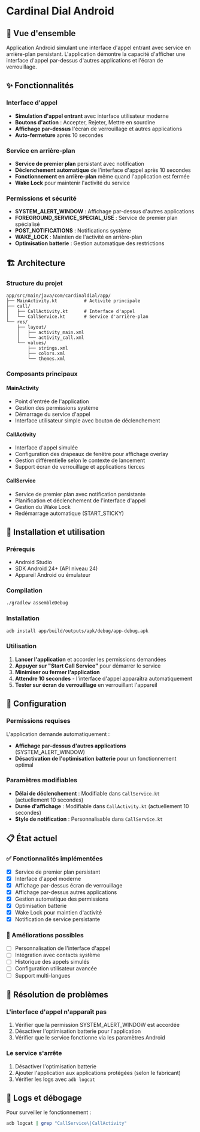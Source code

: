# Cardinal Dial Android

## 📱 Vue d'ensemble

Application Android simulant une interface d'appel entrant avec service en arrière-plan persistant. L'application démontre la capacité d'afficher une interface d'appel par-dessus d'autres applications et l'écran de verrouillage.

## ✨ Fonctionnalités

### Interface d'appel
- **Simulation d'appel entrant** avec interface utilisateur moderne
- **Boutons d'action** : Accepter, Rejeter, Mettre en sourdine
- **Affichage par-dessus** l'écran de verrouillage et autres applications
- **Auto-fermeture** après 10 secondes

### Service en arrière-plan
- **Service de premier plan** persistant avec notification
- **Déclenchement automatique** de l'interface d'appel après 10 secondes
- **Fonctionnement en arrière-plan** même quand l'application est fermée
- **Wake Lock** pour maintenir l'activité du service

### Permissions et sécurité
- **SYSTEM_ALERT_WINDOW** : Affichage par-dessus d'autres applications
- **FOREGROUND_SERVICE_SPECIAL_USE** : Service de premier plan spécialisé
- **POST_NOTIFICATIONS** : Notifications système
- **WAKE_LOCK** : Maintien de l'activité en arrière-plan
- **Optimisation batterie** : Gestion automatique des restrictions

## 🏗️ Architecture

### Structure du projet
```
app/src/main/java/com/cardinaldial/app/
├── MainActivity.kt          # Activité principale
├── call/
│   ├── CallActivity.kt      # Interface d'appel
│   └── CallService.kt       # Service d'arrière-plan
└── res/
    ├── layout/
    │   ├── activity_main.xml
    │   └── activity_call.xml
    └── values/
        ├── strings.xml
        ├── colors.xml
        └── themes.xml
```

### Composants principaux

#### MainActivity
- Point d'entrée de l'application
- Gestion des permissions système
- Démarrage du service d'appel
- Interface utilisateur simple avec bouton de déclenchement

#### CallActivity
- Interface d'appel simulée
- Configuration des drapeaux de fenêtre pour affichage overlay
- Gestion différentielle selon le contexte de lancement
- Support écran de verrouillage et applications tierces

#### CallService
- Service de premier plan avec notification persistante
- Planification et déclenchement de l'interface d'appel
- Gestion du Wake Lock
- Redémarrage automatique (START_STICKY)

## 🚀 Installation et utilisation

### Prérequis
- Android Studio
- SDK Android 24+ (API niveau 24)
- Appareil Android ou émulateur

### Compilation
```bash
./gradlew assembleDebug
```

### Installation
```bash
adb install app/build/outputs/apk/debug/app-debug.apk
```

### Utilisation
1. **Lancer l'application** et accorder les permissions demandées
2. **Appuyer sur "Start Call Service"** pour démarrer le service
3. **Minimiser ou fermer l'application**
4. **Attendre 10 secondes** - l'interface d'appel apparaîtra automatiquement
5. **Tester sur écran de verrouillage** en verrouillant l'appareil

## 🔧 Configuration

### Permissions requises
L'application demande automatiquement :
- **Affichage par-dessus d'autres applications** (SYSTEM_ALERT_WINDOW)
- **Désactivation de l'optimisation batterie** pour un fonctionnement optimal

### Paramètres modifiables
- **Délai de déclenchement** : Modifiable dans `CallService.kt` (actuellement 10 secondes)
- **Durée d'affichage** : Modifiable dans `CallActivity.kt` (actuellement 10 secondes)
- **Style de notification** : Personnalisable dans `CallService.kt`

## 📋 État actuel

### ✅ Fonctionnalités implémentées
- [x] Service de premier plan persistant
- [x] Interface d'appel moderne
- [x] Affichage par-dessus écran de verrouillage
- [x] Affichage par-dessus autres applications
- [x] Gestion automatique des permissions
- [x] Optimisation batterie
- [x] Wake Lock pour maintien d'activité
- [x] Notification de service persistante

### 🔄 Améliorations possibles
- [ ] Personnalisation de l'interface d'appel
- [ ] Intégration avec contacts système
- [ ] Historique des appels simulés
- [ ] Configuration utilisateur avancée
- [ ] Support multi-langues

## 🐛 Résolution de problèmes

### L'interface d'appel n'apparaît pas
1. Vérifier que la permission SYSTEM_ALERT_WINDOW est accordée
2. Désactiver l'optimisation batterie pour l'application
3. Vérifier que le service fonctionne via les paramètres Android

### Le service s'arrête
1. Désactiver l'optimisation batterie
2. Ajouter l'application aux applications protégées (selon le fabricant)
3. Vérifier les logs avec `adb logcat`

## 📝 Logs et débogage

Pour surveiller le fonctionnement :
```bash
adb logcat | grep "CallService\|CallActivity"
```